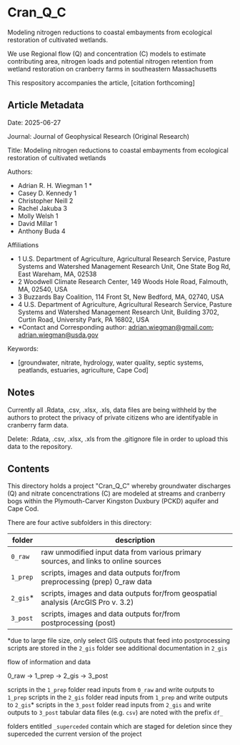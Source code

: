 # Cran_Q_C
Modeling nitrogen reductions to coastal embayments from ecological restoration of cultivated wetlands. 

We use Regional flow (Q) and concentration (C) models to estimate contributing area, nitrogen loads and potential nitrogen retention from wetland restoration on cranberry farms in southeastern Massachusetts

This respository accompanies the article, [citation forthcoming]
## Article Metadata
Date: 2025-06-27

Journal: Journal of Geophysical Research (Original Research)

Title: Modeling nitrogen reductions to coastal embayments from ecological restoration of cultivated wetlands 

Authors:
 - Adrian R. H. Wiegman 1 *
 - Casey D. Kennedy 1
 - Christopher Neill 2
 - Rachel Jakuba 3
 - Molly Welsh 1
 - David Millar 1
 - Anthony Buda 4

Affiliations 
 - 1 U.S. Department of Agriculture, Agricultural Research Service, Pasture Systems and Watershed Management Research Unit, One State Bog Rd, East Wareham, MA, 02538
 - 2 Woodwell Climate Research Center, 149 Woods Hole Road, Falmouth, MA, 02540, USA
 - 3 Buzzards Bay Coalition, 114 Front St, New Bedford, MA, 02740, USA
 - 4 U.S. Department of Agriculture, Agricultural Research Service, Pasture Systems and Watershed Management Research Unit, Building 3702, Curtin Road, University Park, PA 16802, USA
 - *Contact and Corresponding author: adrian.wiegman@gmail.com; adrian.wiegman@usda.gov 

Keywords: 
 - [groundwater, nitrate, hydrology, water quality, septic systems, peatlands, estuaries, agriculture, Cape Cod]

## Notes

Currently all .Rdata, .csv, .xlsx, .xls, data files are being withheld by the authors to protect the privacy of private citizens who are identifyable in cranberry farm data.

Delete: .Rdata, .csv, .xlsx, .xls from the .gitignore file in order to upload this data to the repository. 

## Contents
This directory holds a project "Cran_Q_C" whereby groundwater discharges (Q) and nitrate concenctrations (C) are modeled at streams and cranberry bogs within the Plymouth-Carver Kingston Duxbury (PCKD) aquifer and Cape Cod. 

There are four active subfolders in this directory:

folder   | description
------   | -----------
`0_raw`    | raw unmodified input data from various primary sources, and links to online sources
`1_prep`   | scripts, images and data outputs for/from preprocessing (prep) 0_raw data
`2_gis`*    | scripts, images and data outputs for/from geospatial analysis (ArcGIS Pro v. 3.2)
`3_post`   | scripts, images and data outputs for/from postprocessing (post)

*due to large file size, only select GIS outputs that feed into postprocessing scripts are stored in the `2_gis` folder see additional documentation in `2_gis`

flow of information and data

0_raw -> 1_prep -> 2_gis -> 3_post

scripts in the `1_prep` folder read inputs from `0_raw` and write outputs to `1_prep`
scripts in the `2_gis` folder read inputs from `1_prep` and write outputs to `2_gis`*
scripts in the `3_post` folder read  inputs from `2_gis` and write outputs to `3_post`
tabular data files (e.g. `csv`) are noted with the prefix `df_`

folders entitled `_superceded` contain which are staged for deletion since they superceded the current version of the project
